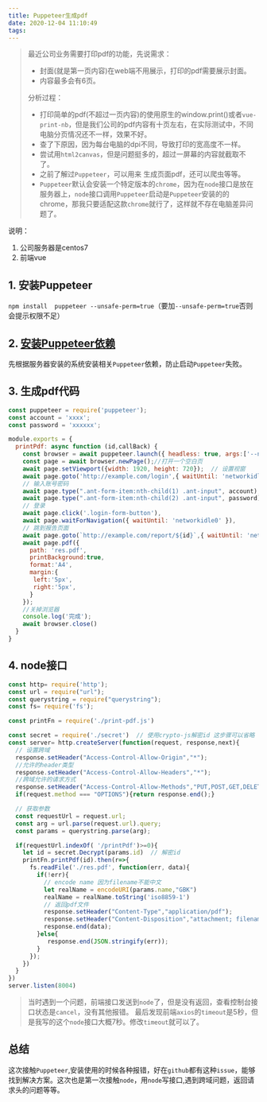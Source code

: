 ```yaml
---
title: Puppeteer生成pdf
date: 2020-12-04 11:10:49
tags:
---
```

> 最近公司业务需要打印pdf的功能，先说需求：
> - 封面(就是第一页内容)在web端不用展示，打印的pdf需要展示封面。 
> - 内容最多会有6页。  
> 
> 分析过程：
> - 打印简单的pdf(不超过一页内容)的使用原生的window.print()或者`vue-print-nb`，但是我们公司的pdf内容有十页左右，在实际测试中，不同电脑分页情况还不一样，效果不好。  
> - 查了下原因，因为每台电脑的dpi不同，导致打印的宽高度不一样。
> - 尝试用`html2canvas`，但是问题挺多的，超过一屏幕的内容就截取不了。 
> - 之前了解过`Puppeteer`，可以用来 生成页面pdf，还可以爬虫等等。 
> - `Puppeteer`默认会安装一个特定版本的`chrome`，因为在`node`接口是放在服务器上，`node`接口调用`Puppeteer`启动是`Puppeteer`安装的的chrome，那我只要适配这款`chrome`就行了，这样就不存在电脑差异问题了。  
>
说明：
1. 公司服务器是centos7
2. 前端vue
## 1. 安装Puppeteer 
`npm install  puppeteer --unsafe-perm=true`（要加`--unsafe-perm=true`否则会提示权限不足）
## 2. [安装Puppeteer依赖](https://github.com/puppeteer/puppeteer/blob/main/docs/troubleshooting.md#chrome-headless-doesnt-launch-on-unix)
先根据服务器安装的系统安装相关`Puppeteer`依赖，防止启动`Puppeteer`失败。
## 3. 生成pdf代码
```javascript
const puppeteer = require('puppeteer');
const account = 'xxxx';
const password = 'xxxxxx';

module.exports = {
  printPdf: async function (id,callBack) {
    const browser = await puppeteer.launch({ headless: true, args:['--no-sandbox']});//打开浏览器
    const page = await browser.newPage();//打开一个空白页
    await page.setViewport({width: 1920, height: 720});  // 设置视窗
    await page.goto('http://example.com/login',{ waitUntil: 'networkidle0' });
    // 输入账号密码
    await page.type(".ant-form-item:nth-child(1) .ant-input", account);
    await page.type(".ant-form-item:nth-child(2) .ant-input", password);
    // 登录
    await page.click('.login-form-button'),
    await page.waitForNavigation({ waitUntil: 'networkidle0' }),
    // 跳到报告页面
    await page.goto(`http://example.com/report/${id}`,{ waitUntil: 'networkidle0' });
    await page.pdf({
      path: 'res.pdf',
      printBackground:true,
      format:'A4',
      margin:{
       left:'5px',
       right:'5px',
      }
    });
    //关掉浏览器
    console.log('完成');
    await browser.close()
  }
}

```
## 4. node接口
```javascript
const http= require('http');
const url = require("url");
const querystring = require("querystring");
const fs= require('fs');

const printFn = require('./print-pdf.js')

const secret = require('./secret')  // 使用crypto-js解密id 这步骤可以省略
const server= http.createServer(function(request, response,next){
  // 设置跨域
  response.setHeader("Access-Control-Allow-Origin","*");
  //允许的header类型
  response.setHeader("Access-Control-Allow-Headers","*");
  //跨域允许的请求方式
  response.setHeader("Access-Control-Allow-Methods","PUT,POST,GET,DELETE,OPTIONS");
  if(request.method === "OPTIONS"){return response.end();}

  // 获取参数
  const requestUrl = request.url;
  const arg = url.parse(request.url).query;
  const params = querystring.parse(arg);

  if(requestUrl.indexOf( '/printPdf')>=0){
    let id = secret.Decrypt(params.id)  // 解密id
    printFn.printPdf(id).then(r=>{
      fs.readFile('./res.pdf', function(err, data){
        if(!err){
          // encode name 因为filename不能中文
          let realName = encodeURI(params.name,"GBK")
          realName = realName.toString('iso8859-1')
          // 返回pdf文件
          response.setHeader("Content-Type","application/pdf"); 
          response.setHeader("Content-Disposition","attachment; filename="+realName+'.pdf' )
          response.end(data);
        }else{
           response.end(JSON.stringify(err));
        }
      });
    })
  }
})
server.listen(8004)
```
> 当时遇到一个问题，前端接口发送到`node`了，但是没有返回，查看控制台接口状态是`cancel`，没有其他报错。
> 最后发现前端`axios`的`timeout`是5秒，但是我写的这个`node`接口大概7秒。修改`timeout`就可以了。
## 总结
这次接触`Puppeteer`,安装使用的时候各种报错，好在`github`都有这种`issue`，能够找到解决方案。这次也是第一次接触`node`，用`node`写接口,遇到跨域问题，返回请求头的问题等等。

